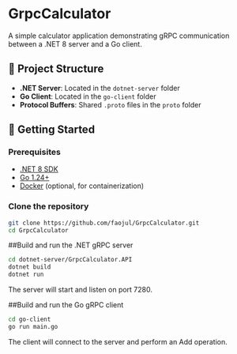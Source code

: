 # GrpcCalculator

A simple calculator application demonstrating gRPC communication between a .NET 8 server and a Go client.

## 🧪 Project Structure

- **.NET Server**: Located in the `dotnet-server` folder
- **Go Client**: Located in the `go-client` folder
- **Protocol Buffers**: Shared `.proto` files in the `proto` folder

## 🚀 Getting Started

### Prerequisites

- [.NET 8 SDK](https://dotnet.microsoft.com/en-us/download/dotnet/8.0)
- [Go 1.24+](https://go.dev/dl/)
- [Docker](https://www.docker.com/get-started) (optional, for containerization)

### Clone the repository

```bash
git clone https://github.com/faojul/GrpcCalculator.git
cd GrpcCalculator
````

##Build and run the .NET gRPC server
```bash
cd dotnet-server/GrpcCalculator.API
dotnet build
dotnet run
````
The server will start and listen on port 7280.

##Build and run the Go gRPC client
````bash
cd go-client
go run main.go
````
The client will connect to the server and perform an Add operation.



